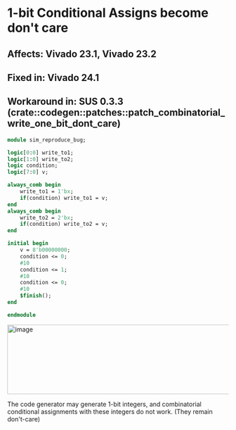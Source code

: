 
# 1-bit Conditional Assigns become don't care
## Affects: Vivado 23.1, Vivado 23.2
## Fixed in: Vivado 24.1
## Workaround in: SUS 0.3.3 (crate::codegen::patches::patch_combinatorial_write_one_bit_dont_care)
```sv
module sim_reproduce_bug;

logic[0:0] write_to1;
logic[1:0] write_to2;
logic condition;
logic[7:0] v;

always_comb begin
    write_to1 = 1'bx;
    if(condition) write_to1 = v;
end
always_comb begin
    write_to2 = 2'bx;
    if(condition) write_to2 = v;
end

initial begin
    v = 8'b00000000;
    condition <= 0;
    #10
    condition <= 1;
    #10
    condition <= 0;
    #10
    $finish();
end

endmodule
```

<img width="521" height="158" alt="image" src="https://github.com/user-attachments/assets/61a133f4-fc6b-4e67-b163-447cd0cdbdb7" />

The code generator may generate 1-bit integers, and combinatorial conditional assignments with these integers do not work. (They remain don't-care)
